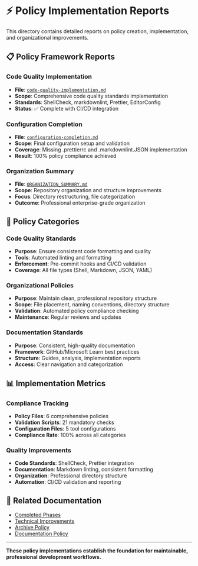 # ⚡ Policy Implementation Reports

This directory contains detailed reports on policy creation, implementation,
and organizational improvements.

## 📋 **Policy Framework Reports**

### **Code Quality Implementation**

- **File**: [`code-quality-implementation.md`](code-quality-implementation.md)
- **Scope**: Comprehensive code quality standards implementation
- **Standards**: ShellCheck, markdownlint, Prettier, EditorConfig
- **Status**: ✅ Complete with CI/CD integration

### **Configuration Completion**

- **File**: [`configuration-completion.md`](configuration-completion.md)
- **Scope**: Final configuration setup and validation
- **Coverage**: Missing .prettierrc and .markdownlint.JSON implementation
- **Result**: 100% policy compliance achieved

### **Organization Summary**

- **File**: [`ORGANIZATION_SUMMARY.md`](ORGANIZATION_SUMMARY.md)
- **Scope**: Repository organization and structure improvements
- **Focus**: Directory restructuring, file categorization
- **Outcome**: Professional enterprise-grade organization

## 🎯 **Policy Categories**

### **Code Quality Standards**

- **Purpose**: Ensure consistent code formatting and quality
- **Tools**: Automated linting and formatting
- **Enforcement**: Pre-commit hooks and CI/CD validation
- **Coverage**: All file types (Shell, Markdown, JSON, YAML)

### **Organizational Policies**

- **Purpose**: Maintain clean, professional repository structure
- **Scope**: File placement, naming conventions, directory structure
- **Validation**: Automated policy compliance checking
- **Maintenance**: Regular reviews and updates

### **Documentation Standards**

- **Purpose**: Consistent, high-quality documentation
- **Framework**: GitHub/Microsoft Learn best practices
- **Structure**: Guides, analysis, implementation reports
- **Access**: Clear navigation and categorization

## 📊 **Implementation Metrics**

### **Compliance Tracking**

- **Policy Files**: 6 comprehensive policies
- **Validation Scripts**: 21 mandatory checks
- **Configuration Files**: 5 tool configurations
- **Compliance Rate**: 100% across all categories

### **Quality Improvements**

- **Code Standards**: ShellCheck, Prettier integration
- **Documentation**: Markdown linting, consistent formatting
- **Organization**: Professional directory structure
- **Automation**: CI/CD validation and reporting

## 🔗 **Related Documentation**

- [Completed Phases](../completed-phases/)
- [Technical Improvements](../technical-improvements/)
- [Archive Policy](../../../archive/README.md)
- [Documentation Policy](../../../.GitHub/instructions/docs-policy.instructions.md)

---

**These policy implementations establish the foundation for maintainable,
professional development workflows.**
